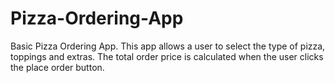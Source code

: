 # Pizza-Ordering-App
Basic Pizza Ordering App. This app allows a user to select the type of pizza, toppings and extras. 
The total order price is calculated when the user clicks the place order button.
